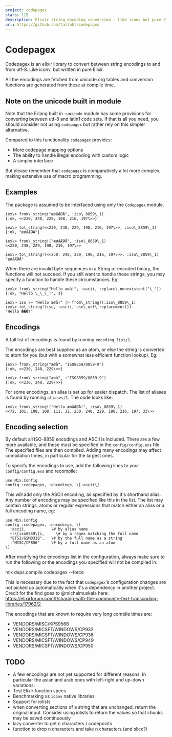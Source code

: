 ```yaml
---
project: codepagex
stars: 115
description: Elixir string encoding conversion - like iconv but pure Elixir
url: https://github.com/tallakt/codepagex
---
```


Codepagex
=========

Codepagex is an elixir library to convert between string encodings to and from utf-8. Like iconv, but written in pure Elixir.

All the encodings are fetched from unicode.org tables and conversion functions are generated from these at compile time.

Note on the unicode built in module
-----------------------------------

Note that the Erlang built in `:unicode` module has some provisions for converting between utf-8 and latin1 code sets. If that is all you need, you should consider not using `codepagex` but rather rely on this simpler alternative.

Compared to this functionality `codepagex` provides:

-   More codepage mapping options
-   The ability to handle illegal encoding with custom logic
-   A simpler interface

But please remember that `codepagex` is comparatively a lot more complex, making extensive use of macro programming.

Examples
--------

The package is assumed to be interfaced using only the `Codepagex` module.

    iex\> from\_string("æøåÆØÅ", :iso\_8859\_1)
    {:ok, <<230, 248, 229, 198, 216, 197\>>}

    iex\> to\_string(<<230, 248, 229, 198, 216, 197\>>, :iso\_8859\_1)
    {:ok, "æøåÆØÅ"}

    iex\> from\_string!("æøåÆØÅ", :iso\_8859\_1)
    <<230, 248, 229, 198, 216, 197\>>

    iex\> to\_string!(<<230, 248, 229, 198, 216, 197\>>, :iso\_8859\_1)
    "æøåÆØÅ"

When there are invalid byte sequences in a String or encoded binary, the functions will not succeed. If you still want to handle these strings, you may specify a function to handle these circumstances. Eg:

    iex\> from\_string("Hello æøå!", :ascii, replace\_nonexistent("\_"))
    {:ok, "Hello \_\_\_!", 3}

    iex\> iso \= "Hello æøå!" |> from\_string!(:iso\_8859\_1)
    iex\> to\_string!(iso, :ascii, use\_utf\_replacement())
    "Hello ���!"

Encodings
---------

A full list of encodings is found by running `encoding_list/1`.

The encodings are best supplied as an atom, or else the string is converted to atom for you (but with a somewhat less efficient function lookup). Eg:

    iex\> from\_string("æøå", "ISO8859/8859-9")
    {:ok, <<230, 248, 229\>>}

    iex\> from\_string("æøå", :"ISO8859/8859-9")
    {:ok, <<230, 248, 229\>>}

For some encodings, an alias is set up for easier dispatch. The list of aliases is found by running `aliases/1`. The code looks like:

    iex\> from\_string!("Hello æøåÆØÅ!", :iso\_8859\_1)
    <<72, 101, 108, 108, 111, 32, 230, 248, 229, 198, 216, 197, 33\>>

Encoding selection
------------------

By default all ISO-8859 encodings and ASCII is included. There are a few more available, and these must be specified in the `config/config.exs` file. The specified files are then compiled. Adding many encodings may affect compilation times, in particular for the largest ones.

To specify the encodings to use, add the following lines to your `config/config.exs` and recompile:

    use Mix.Config
    config :codepagex, :encodings, \[:ascii\]

This will add only the ASCII encoding, as specified by it's shorthand alias. Any number of encodings may be specified like this in the list. The list may contain strings, atoms or regular expressions that match either an alias or a full encoding name, eg:

    use Mix.Config
    config :codepagex, :encodings, \[
      :ascii,           \# by alias name
      ~r\[iso8859\]i,     \# by a regex matching the full name
      "ETSI/GSM0338",   \# by the full name as a string
      :"MISC/CP856"     \# by a full name as an atom
    \]

After modifying the encodings list in the configuration, always make sure to run the following or the encodings you specified will not be compiled in:

mix deps.compile codepagex --force

This is necessary due to the fact that `Codepagex`'s configuration changes are not picked up automatically when it's a dependency in another project. Credit for the find goes to @michalmuskala here: https://elixirforum.com/t/sharing-with-the-community-text-transcoding-libraries/17962/2

The encodings that are known to require very long compile times are:

-   VENDORS/MISC/KPS9566
-   VENDORS/MICSFT/WINDOWS/CP932
-   VENDORS/MICSFT/WINDOWS/CP936
-   VENDORS/MICSFT/WINDOWS/CP949
-   VENDORS/MICSFT/WINDOWS/CP950

TODO
----

-   A few encodings are not yet supported for different reasons. In particular the asian and arab ones with left-right and up-down variations.
-   Test Elixir function specs
-   Benchmarking vs `iconv` native libraries
-   Support for iolists
-   when converting sections of a string that are unchanged, return the original input. Consider using iolists to return the values so that chunks may be saved continuously
-   lazy converter to get n characters / codepoints
-   function to drop n characters and take n characters (and slice?)
